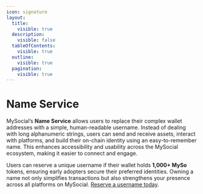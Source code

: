 ```yaml
---
icon: signature
layout:
  title:
    visible: true
  description:
    visible: false
  tableOfContents:
    visible: true
  outline:
    visible: true
  pagination:
    visible: true
---
```


# Name Service

MySocial’s **Name Service** allows users to replace their complex wallet addresses with a simple, human-readable username. Instead of dealing with long alphanumeric strings, users can send and receive assets, interact with platforms, and build their on-chain identity using an easy-to-remember name. This enhances accessibility and usability across the MySocial ecosystem, making it easier to connect and engage.

Users can reserve a unique username if their wallet holds **1,000+ MySo** tokens, ensuring early adopters secure their preferred identities. Owning a name not only simplifies transactions but also strengthens your presence across all platforms on MySocial. [Reserve a username today](https://www.mysocial.network/name-service).